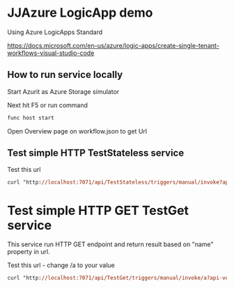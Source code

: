 # JJAzure LogicApp demo
Using Azure LogicApps Standard

https://docs.microsoft.com/en-us/azure/logic-apps/create-single-tenant-workflows-visual-studio-code

## How to run service locally

Start Azurit as Azure Storage simulator

Next hit F5 or run command

```ps
func host start
```

Open Overview page on workflow.json to get Url

## Test simple HTTP TestStateless service

Test this url

```ps
curl "http://localhost:7071/api/TestStateless/triggers/manual/invoke?api-version=2020-05-01-preview&sp=%2Ftriggers%2Fmanual%2Frun&sv=1.0&sig=XwoqbC3bQA9pOij-hiEW6cqP7UomyrGLVbZg7xzvwpw"
```

# Test simple HTTP GET TestGet service

This service run HTTP GET endpoint and return result based on "name" property in url.

Test this url - change /a to your value

```ps
curl "http://localhost:7071/api/TestGet/triggers/manual/invoke/a?api-version=2020-05-01-preview&sp=%2Ftriggers%2Fmanual%2Frun&sv=1.0&sig=3SBS6PVCHNiOdJImJvZbK51zb1pleoaeykuZvi9aZP4"
```
